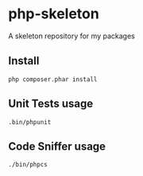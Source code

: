 # php-skeleton
A skeleton repository for my packages

## Install

`php composer.phar install`

## Unit Tests usage

`.bin/phpunit`

## Code Sniffer usage

`./bin/phpcs`